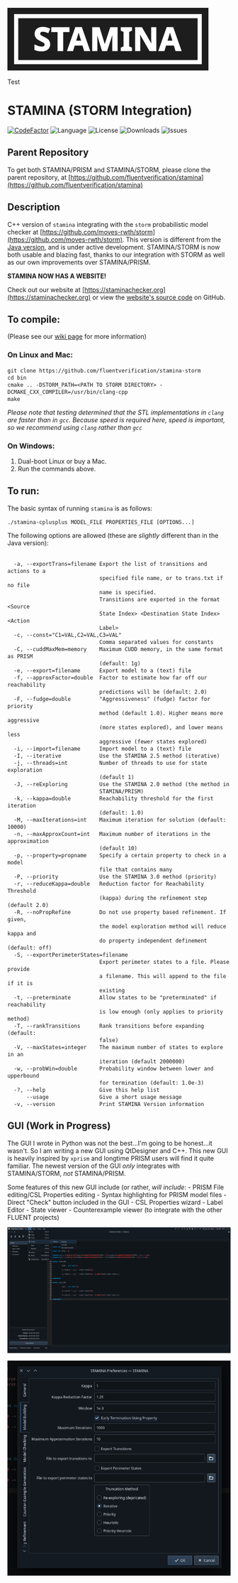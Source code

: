 ![stamina-logo](doc/staminaLogo.png)

Test
# STAMINA (STORM Integration)

[![CodeFactor](https://www.codefactor.io/repository/github/fluentverification/stamina-cplusplus/badge)](https://www.codefactor.io/repository/github/fluentverification/stamina-storm)
![Language](https://img.shields.io/github/languages/top/fluentverification/stamina-storm)
![License](https://img.shields.io/github/license/fluentverification/stamina-storm)
![Downloads](https://img.shields.io/github/downloads/fluentverification/stamina-storm/total)
![Issues](https://img.shields.io/github/issues/fluentverification/stamina-storm)

## Parent Repository

To get both STAMINA/PRISM and STAMINA/STORM, please clone the parent repository, at [https://github.com/fluentverification/stamina](https://github.com/fluentverification/stamina)

## Description

C++ version of `stamina` integrating with the `storm` probabilistic model checker at [https://github.com/moves-rwth/storm](https://github.com/moves-rwth/storm). This version is different from the [Java version](https://github.com/fluentverification/stamina-prism), and is under active development. STAMINA/STORM is now both usable and blazing fast, thanks to our integration with STORM as well as our own improvements over STAMINA/PRISM.

**STAMINA NOW HAS A WEBSITE!**

Check out our website at [https://staminachecker.org](https://staminachecker.org) or view the [website's source code](https://github.com/fluentverification/staminachecker.org) on GitHub.

## To compile:
(Please see our [wiki page](https://staminachecker.org/documentation/wiki/install-sstamina.html) for more information)
### On Linux and Mac:
```
git clone https://github.com/fluentverification/stamina-storm
cd bin
cmake .. -DSTORM_PATH=<PATH TO STORM DIRECTORY> -DCMAKE_CXX_COMPILER=/usr/bin/clang-cpp
make
```
*Please note that testing determined that the STL implementations in `clang` are faster than in `gcc`. Because speed is required here, speed is important, so we recommend using `clang` rather than `gcc`*

### On Windows:
1. Dual-boot Linux or buy a Mac.
2. Run the commands above.

## To run:
The basic syntax of running `stamina` is as follows:
```
./stamina-cplusplus MODEL_FILE PROPERTIES_FILE [OPTIONS...]
```
The following options are allowed (these are *slightly* different than in the Java version):
```

  -a, --exportTrans=filename Export the list of transitions and actions to a
                             specified file name, or to trans.txt if no file
                             name is specified.
                             Transitions are exported in the format <Source
                             State Index> <Destination State Index> <Action
                             Label>
  -c, --const="C1=VAL,C2=VAL,C3=VAL"
                             Comma separated values for constants
  -C, --cuddMaxMem=memory    Maximum CUDD memory, in the same format as PRISM
                             (default: 1g)
  -e, --export=filename      Export model to a (text) file
  -f, --approxFactor=double  Factor to estimate how far off our reachability
                             predictions will be (default: 2.0)
  -F, --fudge=double         "Aggressiveness" (fudge) factor for priority
                             method (default 1.0). Higher means more aggressive
                             (more states explored), and lower means less
                             aggressive (fewer states explored)
  -i, --import=filename      Import model to a (text) file
  -I, --iterative            Use the STAMINA 2.5 method (iterative)
  -j, --threads=int          Number of threads to use for state exploration
                             (default 1)
  -J, --reExploring          Use the STAMINA 2.0 method (the method in
                             STAMINA/PRISM)
  -k, --kappa=double         Reachability threshold for the first iteration
                             (default: 1.0)
  -M, --maxIterations=int    Maximum iteration for solution (default: 10000)
  -n, --maxApproxCount=int   Maximum number of iterations in the approximation
                             (default 10)
  -p, --property=propname    Specify a certain property to check in a model
                             file that contains many
  -P, --priority             Use the STAMINA 3.0 method (priority)
  -r, --reduceKappa=double   Reduction factor for Reachability Threshold
                             (kappa) during the refinement step (default 2.0)
  -R, --noPropRefine         Do not use property based refinement. If given,
                             the model exploration method will reduce kappa and
                             do property independent definement (default: off)
  -S, --exportPerimeterStates=filename
                             Export perimeter states to a file. Please provide
                             a filename. This will append to the file if it is
                             existing
  -t, --preterminate         Allow states to be "preterminated" if reachability
                             is low enough (only applies to priority method)
  -T, --rankTransitions      Rank transitions before expanding (default:
                             false)
  -V, --maxStates=integer    The maximum number of states to explore in an
                             iteration (default 2000000)
  -w, --probWin=double       Probability window between lower and upperbound
                             for termination (default: 1.0e-3)
  -?, --help                 Give this help list
      --usage                Give a short usage message
  -v, --version              Print STAMINA Version information

```

## GUI (Work in Progress)

The GUI I wrote in Python was not the best...I'm going to be honest...it wasn't. So I am writing a new GUI using QtDesigner and C++. This new GUI is heavily inspired by `xprism` and longtime PRISM users will find it quite familiar. The newest version of the GUI *only* integrates with STAMINA/STORM, *not* STAMINA/PRISM.

Some features of this new GUI include (or rather, *will include*:
	- PRISM File editing/CSL Properties editing
	- Syntax highlighting for PRISM model files
	- Direct "Check" button included in the GUI
	- CSL Properties wizard
	- Label Editor
	- State viewer
	- Counterexample viewer (to integrate with the other FLUENT projects)

![xstamina screenshot](doc/screenshots/xstamina.png)

![xstamina screenshot](doc/screenshots/xstamina2.png)
